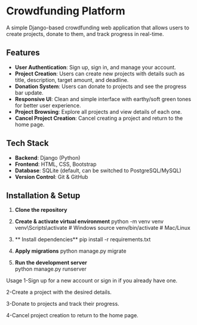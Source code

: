 # Crowdfunding Platform

A simple Django-based crowdfunding web application that allows users to create projects, donate to them, and track progress in real-time.

## Features
- **User Authentication**: Sign up, sign in, and manage your account.
- **Project Creation**: Users can create new projects with details such as title, description, target amount, and deadline.
- **Donation System**: Users can donate to projects and see the progress bar update.
- **Responsive UI**: Clean and simple interface with earthy/soft green tones for better user experience.
- **Project Browsing**: Explore all projects and view details of each one.
- **Cancel Project Creation**: Cancel creating a project and return to the home page.

## Tech Stack
- **Backend**: Django (Python)
- **Frontend**: HTML, CSS, Bootstrap
- **Database**: SQLite (default, can be switched to PostgreSQL/MySQL)
- **Version Control**: Git & GitHub

## Installation & Setup
1. **Clone the repository**
2. **Create & activate virtual environment**
     python -m venv venv
venv\Scripts\activate  # Windows
source venv/bin/activate  # Mac/Linux

3. ** Install dependencies**
    pip install -r requirements.txt

4. **Apply migrations**
     python manage.py migrate
   
6. **Run the development server**  
     python manage.py runserver



Usage
1-Sign up for a new account or sign in if you already have one.

2-Create a project with the desired details.

3-Donate to projects and track their progress.

4-Cancel project creation to return to the home page.

 
